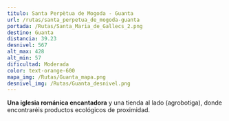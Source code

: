 ```yaml
---
titulo: Santa Perpètua de Mogoda - Guanta
url: /rutas/santa_perpetua_de_mogoda-guanta
portada: /Rutas/Santa_Maria_de_Gallecs_2.png
destino: Guanta
distancia: 39.23
desnivel: 567
alt_max: 428
alt_min: 57
dificultad: Moderada
color: text-orange-600
mapa_img: /Rutas/Guanta_mapa.png
desnivel_img: /Rutas/Guanta_desnivel.png
---
```


**Una iglesia románica encantadora** y una tienda al lado (agrobotiga), donde encontraréis productos ecológicos de proximidad.
